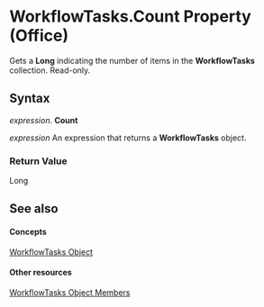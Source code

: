 
# WorkflowTasks.Count Property (Office)

Gets a  **Long** indicating the number of items in the **WorkflowTasks** collection. Read-only.


## Syntax

 _expression_. **Count**

 _expression_ An expression that returns a **WorkflowTasks** object.


### Return Value

Long


## See also


#### Concepts


[WorkflowTasks Object](3b0006db-9bad-2dce-d4b1-c67fe5ac54f9.md)
#### Other resources


[WorkflowTasks Object Members](a627f77c-fd47-ef66-edbd-9b4c4fcd9920.md)